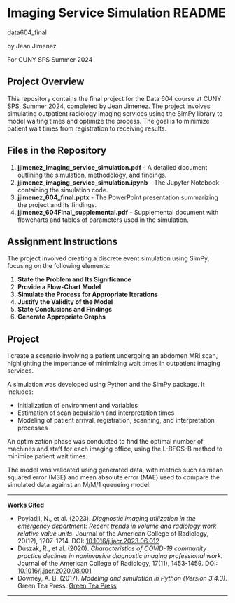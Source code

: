 # Imaging Service Simulation README

data604_final

by Jean Jimenez

For CUNY SPS Summer 2024

## Project Overview

This repository contains the final project for the Data 604 course at CUNY SPS, Summer 2024, completed by Jean Jimenez. The project involves simulating outpatient radiology imaging services using the SimPy library to model waiting times and optimize the process. The goal is to minimize patient wait times from registration to receiving results.

## Files in the Repository

1. **jjimenez_imaging_service_simulation.pdf** - A detailed document outlining the simulation, methodology, and findings.
2. **jjimenez_imaging_service_simulation.ipynb** - The Jupyter Notebook containing the simulation code.
3. **jjimenez_604_final.pptx** - The PowerPoint presentation summarizing the project and its findings.
4. **jjimenez_604Final_supplemental.pdf** - Supplemental document with flowcharts and tables of parameters used in the simulation.

## Assignment Instructions

The project involved creating a discrete event simulation using SimPy, focusing on the following elements:

1. **State the Problem and Its Significance**
2. **Provide a Flow-Chart Model**
3. **Simulate the Process for Appropriate Iterations**
4. **Justify the Validity of the Model**
5. **State Conclusions and Findings**
6. **Generate Appropriate Graphs**

## Project

I create a scenario involving a patient undergoing an abdomen MRI scan, highlighting the importance of minimizing wait times in outpatient imaging services.


A simulation was developed using Python and the SimPy package. It includes:
- Initialization of environment and variables
- Estimation of scan acquisition and interpretation times
- Modeling of patient arrival, registration, scanning, and interpretation processes


An optimization phase was conducted to find the optimal number of machines and staff for each imaging office, using the L-BFGS-B method to minimize patient wait times.


The model was validated using generated data, with metrics such as mean squared error (MSE) and mean absolute error (MAE) used to compare the simulated data against an M/M/1 queueing model.



---

**Works Cited**

- Poyiadji, N., et al. (2023). *Diagnostic imaging utilization in the emergency department: Recent trends in volume and radiology work relative value units*. Journal of the American College of Radiology, 20(12), 1207-1214. DOI: [10.1016/j.jacr.2023.06.012](https://doi.org/10.1016/j.jacr.2023.06.012)
- Duszak, R., et al. (2020). *Characteristics of COVID-19 community practice declines in noninvasive diagnostic imaging professional work*. Journal of the American College of Radiology, 17(11), 1453-1459. DOI: [10.1016/j.jacr.2020.08.001](https://doi.org/10.1016/j.jacr.2020.08.001)
- Downey, A. B. (2017). *Modeling and simulation in Python (Version 3.4.3)*. Green Tea Press. [Green Tea Press](https://greenteapress.com/ModSimPy3)

---
